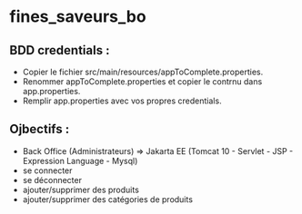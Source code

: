 ﻿# fines_saveurs_bo

## BDD credentials :
- Copier le fichier src/main/resources/appToComplete.properties.
- Renommer appToComplete.properties et copier le contrnu dans app.properties.
- Remplir app.properties avec vos propres credentials.

## Ojbectifs : 
- Back Office (Administrateurs) => Jakarta EE (Tomcat 10 - Servlet - JSP - Expression Language - Mysql)
- se connecter
- se déconnecter
- ajouter/supprimer des produits
- ajouter/supprimer des catégories de produits
